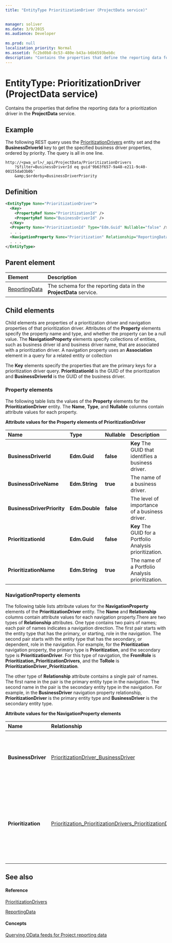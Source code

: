 ```yaml
---
title: "EntityType PrioritizationDriver (ProjectData service)"

 
manager: soliver
ms.date: 3/9/2015
ms.audience: Developer
 
ms.prod: null
localization_priority: Normal
ms.assetid: fc2bd0b8-8c53-480e-b43a-b6b6593beb8c
description: "Contains the properties that define the reporting data for a prioritization driver in the ProjectData service."
---
```


# EntityType: PrioritizationDriver (ProjectData service)

Contains the properties that define the reporting data for a prioritization driver in the **ProjectData** service. 
  
## Example

The following REST query uses the [PrioritizationDrivers](entityset-prioritizationdrivers-projectdata-service.md) entity set and the **BusinessDriverId** key to get the specified business driver properties, ordered by priority. The query is all in one line. 
  
```
http://<pwa_url>/_api/ProjectData/PrioritizationDrivers
    ?$filter=BusinessDriverId eq guid'9b63f657-9a48-e211-9c40-00155da03b0b'
    &amp;$orderby=BusinessDriverPriority
```

## Definition

```XML
<EntityType Name="PrioritizationDriver">
  <Key>
    <PropertyRef Name="PrioritizationId" />
    <PropertyRef Name="BusinessDriverId" />
  </Key>
  <Property Name="PrioritizationId" Type="Edm.Guid" Nullable="false" />
  . . .
  <NavigationProperty Name="Prioritization" Relationship="ReportingData.Prioritization_PrioritizationDrivers_PrioritizationDriver_Prioritization" ToRole="Prioritization_PrioritizationDrivers" FromRole="PrioritizationDriver_Prioritization" />
  . . .
</EntityType>
```

## Parent element

|**Element**|**Description**|
|:-----|:-----|
|[ReportingData](schema-microsoft-office-project-server-projectdata-service.md) <br/> |The schema for the reporting data in the **ProjectData** service.  <br/> |
   
## Child elements

Child elements are properties of a prioritization driver and navigation properties of that prioritization driver. Attributes of the **Property** elements specify the property name and type, and whether the property can be a null value. The **NavigationProperty** elements specify collections of entities, such as business driver id and business driver name, that are associated with a prioritization driver. A navigation property uses an **Association** element in a query for a related entity or collection 
  
The **Key** elements specify the properties that are the primary keys for a prioritization driver query. **PrioritizationId** is the GUID of the prioritization and **BusinessDriverId** is the GUID of the business driver. 
  
### Property elements

The following table lists the values of the **Property** elements for the **PrioritizationDriver** entity. The **Name**, **Type**, and **Nullable** columns contain attribute values for each property. 
  
**Attribute values for the Property elements of PrioritizationDriver**

|**Name**|**Type**|**Nullable**|**Description**|
|:-----|:-----|:-----|:-----|
|**BusinessDriverId** <br/> |**Edm.Guid** <br/> |**false** <br/> |**Key**         The GUID that identifies a business driver.  <br/> |
|**BusinessDriveName** <br/> |**Edm.String** <br/> |**true** <br/> |The name of a business driver.  <br/> |
|**BusinessDriverPriority** <br/> |**Edm.Double** <br/> |**false** <br/> |The level of importance of a business driver.  <br/> |
|**PrioritizationId** <br/> |**Edm.Guid** <br/> |**false** <br/> |**Key**         The GUID for a Portfolio Analysis prioritization.  <br/> |
|**PrioritizationName** <br/> |**Edm.String** <br/> |**true** <br/> |The name of a Portfolio Analysis prioritization.  <br/> |
   
### NavigationProperty elements

The following table lists attribute values for the **NavigationProperty** elements of the **PrioritizationDriver** entity. The **Name** and **Relationship** columns contain attribute values for each navigation property.There are two types of **Relationship** attributes. One type contains two pairs of names; each pair of names indicates a navigation direction. The first pair starts with the entity type that has the primary, or starting, role in the navigation. The second pair starts with the entity type that has the secondary, or dependent, role in the navigation. For example, for the **Prioritization** navigation property, the primary type is **Prioritization**, and the secondary type is **PrioritizationDriver**. For this type of navigation, the **FromRole** is **Prioritization_PrioritizationDrivers**, and the **ToRole** is **PrioritizationDriver_Prioritization**.
  
The other type of **Relationship** attribute contains a single pair of names. The first name in the pair is the primary entity type in the navigation. The second name in the pair is the secondary entity type in the navigation. For example, in the **BusinessDriver** navigation property relationship, **PrioritizationDriver** is the primary entity type and **BusinessDriver** is the secondary entity type. 
  
**Attribute values for the NavigationProperty elements**

|**Name**|**Relationship**|**Description**|
|:-----|:-----|:-----|
|**BusinessDriver** <br/> |[PrioritizationDriver_BusinessDriver](association-prioritizationdriver_businessdriver-projectdata-service.md) <br/> |Establishes navigation from a collection of prioritization drivers to a business driver.  <br/> |
|**Prioritization** <br/> |[Prioritization_PrioritizationDrivers_PrioritizationDriver_Prioritization](association-prioritization_prioritizationdrivers_prioritizationdriver_prioritiza.md) <br/> |Establishes navigation from a prioritization to a collection of prioritization drivers and from a prioritization driver to a prioritization.  <br/> |
   
## See also

#### Reference

[PrioritizationDrivers](entityset-prioritizationdrivers-projectdata-service.md)
  
[ReportingData](schema-microsoft-office-project-server-projectdata-service.md)
#### Concepts

[Querying OData feeds for Project reporting data](querying-odata-feeds-for-project-reporting-data.md)

